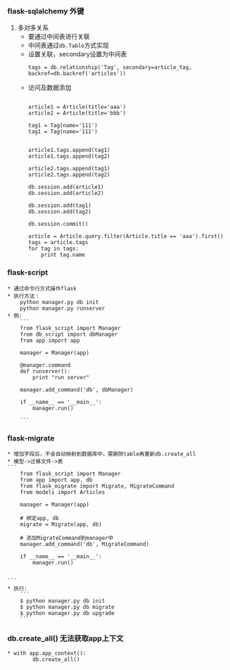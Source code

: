 ### flask-sqlalchemy 外键
1. 多对多关系
	* 要通过中间表进行关联
	* 中间表通过`db.Table`方式实现
	* 设置关联，secondary设置为中间表
		```
		tags = db.relationship('Tag', secondary=article_tag, backref=db.backref('articles'))
		```
	* 访问及数据添加
		```

		article1 = Article(title='aaa')
		article2 = Article(title='bbb')
		
		tag1 = Tag(name='111')
		tag1 = Tag(name='111')


		article1.tags.append(tag1)
		article1.tags.append(tag2)

		article2.tags.append(tag1)
		article2.tags.append(tag2)

		db.session.add(article1)
		db.session.add(article2)

		db.session.add(tag1)
		db.session.add(tag2)

		db.session.commit()

		article = Article.query.filter(Article.title == 'aaa').first()
		tags = article.tags
		for tag in tags:
			print tag.name

		```
### flask-script 
	* 通过命令行方式操作flask
	* 执行方法：
		python manager.py db init
		python manager.py runserver
	* 例:
		```
		from flask_script import Manager
		from db_script import dbManager
		from app import app

		manager = Manager(app)

		@manager.command
		def runserver():
			print "run server"

		manager.add_command('db', dbManager)

		if __name__ == '__main__':
			manager.run()

		```
### flask-migrate
	* 增加字段后，不会自动映射到数据库中，需删除table再重新db.create_all
	* 模型->迁移文件->表
	```
		from flask_script import Manager
		from app import app, db
		from flask_migrate import Migrate, MigrateCommand
		from models import Articles

		manager = Manager(app)

		# 绑定app, db
		migrate = Migrate(app, db)

		# 添加MigrateCommand到manager中
		manager.add_command('db', MigrateCommand)

		if __name__ == '__main__':
			manager.run()


	```
	* 执行:
		```
		$ python manager.py db init
		$ python manager.py db migrate
		$ python manager.py db upgrade
		```
	
### db.create_all() 无法获取app上下文
	* with app.app_context():
			db.create_all()

